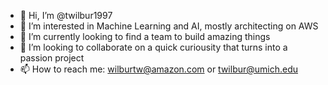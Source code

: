 - 👋 Hi, I’m @twilbur1997
- 👀 I’m interested in Machine Learning and AI, mostly architecting on AWS
- 🌱 I’m currently looking to find a team to build amazing things
- 💞️ I’m looking to collaborate on a quick curiousity that turns into a passion project
- 📫 How to reach me: wilburtw@amazon.com or twilbur@umich.edu

<!---
twilbur1997/twilbur1997 is a ✨ special ✨ repository because its `README.md` (this file) appears on your GitHub profile.
You can click the Preview link to take a look at your changes.
--->
